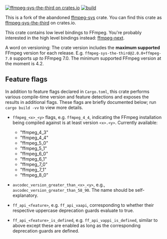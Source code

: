 [![ffmpeg-sys-the-third on crates.io](https://img.shields.io/crates/v/ffmpeg-sys-the-third?cacheSeconds=3600)](https://crates.io/crates/ffmpeg-sys-the-third)
[![build](https://github.com/shssoichiro/ffmpeg-the-third-sys/workflows/build/badge.svg)](https://github.com/shssoichiro/ffmpeg-the-third-sys/actions)

This is a fork of the abandoned [ffmpeg-sys](https://github.com/meh/rust-ffmpeg-sys) crate. You can find this crate as [ffmpeg-sys-the-third](https://crates.io/crates/ffmpeg-sys-the-third) on crates.io.

This crate contains low level bindings to FFmpeg. You're probably interested in the high level bindings instead: [ffmpeg-next](https://github.com/shssoichiro/ffmpeg-the-third).

A word on versioning: The crate version includes the **maximum supported** FFmpeg version for each release. E.g. `ffmpeg-sys-the-third@2.0.0+ffmpeg-7.0` supports *up to* FFmpeg 7.0. The minimum supported FFmpeg version at the moment is 4.2.

## Feature flags

In addition to feature flags declared in `Cargo.toml`, this crate performs various compile-time version and feature detections and exposes the results in additional flags. These flags are briefly documented below; run `cargo build -vv` to view more details.

- `ffmpeg_<x>_<y>` flags, e.g. `ffmpeg_4_4`, indicating the FFmpeg installation being compiled against is at least version `<x>.<y>`. Currently available:

  - "ffmpeg_4_3"
  - "ffmpeg_4_4"
  - "ffmpeg_5_0"
  - "ffmpeg_5_1"
  - "ffmpeg_6_0"
  - "ffmpeg_6_1"
  - "ffmpeg_7_0"
  - "ffmpeg_7_1"
  - "ffmpeg_8_0"

- `avcodec_version_greater_than_<x>_<y>`, e.g., `avcodec_version_greater_than_58_90`. The name should be self-explanatory.

- `ff_api_<feature>`, e.g. `ff_api_vaapi`, corresponding to whether their respective uppercase deprecation guards evaluate to true.

- `ff_api_<feature>_is_defined`, e.g. `ff_api_vappi_is_defined`, similar to above except these are enabled as long as the corresponding deprecation guards are defined.
